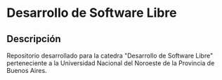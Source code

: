 # Desarrollo de Software Libre

## Descripción 
Repositorio desarrollado para la catedra "Desarrollo de Software Libre" perteneciente a la Universidad Nacional del Noroeste de la Provincia de Buenos Aires. 
